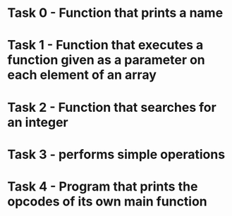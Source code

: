 # Task 0 - Function that prints a name
# Task 1 - Function that executes a function given as a parameter on each element of an array
# Task 2 - Function that searches for an integer
# Task 3 - performs simple operations
# Task 4 - Program that prints the opcodes of its own main function
